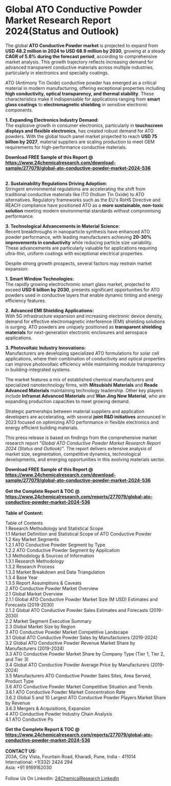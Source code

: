 <h1>Global ATO Conductive Powder Market Research Report 2024(Status and Outlook)</h1><p>The global <strong>ATO Conductive Powder market</strong> is projected to expand from <strong>USD 48.2 million in 2024 to USD 68.9 million by 2030</strong>, growing at a steady <strong>CAGR of 5.8% during the forecast period</strong>, according to comprehensive market analysis. This growth trajectory reflects increasing demand for advanced transparent conductive materials across multiple industries, particularly in electronics and specialty coatings.</p><p>ATO (Antimony Tin Oxide) conductive powder has emerged as a critical material in modern manufacturing, offering exceptional properties including <strong>high conductivity, optical transparency, and thermal stability</strong>. These characteristics make it indispensable for applications ranging from <strong>smart glass coatings</strong> to <strong>electromagnetic shielding</strong> in sensitive electronic components.</p><p><strong>1. Expanding Electronics Industry Demand:</strong><br>
The explosive growth in consumer electronics, particularly in <strong>touchscreen displays and flexible electronics</strong>, has created robust demand for ATO powders. With the global touch panel market projected to reach <strong>USD 75 billion by 2027</strong>, material suppliers are scaling production to meet OEM requirements for high-performance conductive materials.</p><div><b>Download FREE Sample of this Report @ 
            <a href="https://www.24chemicalresearch.com/download-sample/277079/global-ato-conductive-powder-market-2024-536">
            https://www.24chemicalresearch.com/download-sample/277079/global-ato-conductive-powder-market-2024-536</a></b></div><br><p><strong>2. Sustainability Regulations Driving Adoption:</strong><br>
Stringent environmental regulations are accelerating the shift from traditional conductive materials like ITO (Indium Tin Oxide) to ATO alternatives. Regulatory frameworks such as the EU's RoHS Directive and REACH compliance have positioned ATO as a <strong>more sustainable, non-toxic solution</strong> meeting modern environmental standards without compromising performance.</p><p><strong>3. Technological Advancements in Material Science:</strong><br>
Recent breakthroughs in nanoparticle synthesis have enhanced ATO powder performance, with leading manufacturers achieving <strong>20-30% improvements in conductivity</strong> while reducing particle size variability. These advancements are particularly valuable for applications requiring ultra-thin, uniform coatings with exceptional electrical properties.</p><p>Despite strong growth prospects, several factors may restrain market expansion:</p><p><strong>1. Smart Window Technologies:</strong><br>
The rapidly growing electrochromic smart glass market, projected to exceed <strong>USD 6 billion by 2030</strong>, presents significant opportunities for ATO powders used in conductive layers that enable dynamic tinting and energy efficiency features.</p><p><strong>2. Advanced EMI Shielding Applications:</strong><br>
With 5G infrastructure expansion and increasing electronic device density, demand for effective electromagnetic interference (EMI) shielding solutions is surging. ATO powders are uniquely positioned as <strong>transparent shielding materials</strong> for next-generation electronic enclosures and aerospace applications.</p><p><strong>3. Photovoltaic Industry Innovations:</strong><br>
Manufacturers are developing specialized ATO formulations for solar cell applications, where their combination of conductivity and optical properties can improve photovoltaic efficiency while maintaining module transparency in building-integrated systems.</p><p>The market features a mix of established chemical manufacturers and specialized nanotechnology firms, with <strong>Mitsubishi Materials</strong> and <strong>Reade Advanced Materials</strong> maintaining technology leadership. Other key players include <strong>Inframat Advanced Materials</strong> and <strong>Wan Jing New Material</strong>, who are expanding production capacities to meet growing demand.</p><p>Strategic partnerships between material suppliers and application developers are accelerating, with several <strong>joint R&amp;D initiatives</strong> announced in 2023 focused on optimizing ATO performance in flexible electronics and energy efficient building materials.</p><p>This press release is based on findings from the comprehensive market research report <em>"Global ATO Conductive Powder Market Research Report 2024 (Status and Outlook)"</em>. The report delivers extensive analysis of market size, segmentation, competitive dynamics, technological developments, and emerging opportunities in this evolving materials sector.</p><div><b>Download FREE Sample of this Report @ 
            <a href="https://www.24chemicalresearch.com/download-sample/277079/global-ato-conductive-powder-market-2024-536">
            https://www.24chemicalresearch.com/download-sample/277079/global-ato-conductive-powder-market-2024-536</a></b></div><br><div><b>Get the Complete Report & TOC @ 
            <a href="https://www.24chemicalresearch.com/reports/277079/global-ato-conductive-powder-market-2024-536">
            https://www.24chemicalresearch.com/reports/277079/global-ato-conductive-powder-market-2024-536</a></b></div><br>
            <b>Table of Content:</b><p>Table of Contents<br />
1 Research Methodology and Statistical Scope<br />
1.1 Market Definition and Statistical Scope of ATO Conductive Powder<br />
1.2 Key Market Segments<br />
1.2.1 ATO Conductive Powder Segment by Type<br />
1.2.2 ATO Conductive Powder Segment by Application<br />
1.3 Methodology & Sources of Information<br />
1.3.1 Research Methodology<br />
1.3.2 Research Process<br />
1.3.3 Market Breakdown and Data Triangulation<br />
1.3.4 Base Year<br />
1.3.5 Report Assumptions & Caveats<br />
2 ATO Conductive Powder Market Overview<br />
2.1 Global Market Overview<br />
2.1.1 Global ATO Conductive Powder Market Size (M USD) Estimates and Forecasts (2019-2030)<br />
2.1.2 Global ATO Conductive Powder Sales Estimates and Forecasts (2019-2030)<br />
2.2 Market Segment Executive Summary<br />
2.3 Global Market Size by Region<br />
3 ATO Conductive Powder Market Competitive Landscape<br />
3.1 Global ATO Conductive Powder Sales by Manufacturers (2019-2024)<br />
3.2 Global ATO Conductive Powder Revenue Market Share by Manufacturers (2019-2024)<br />
3.3 ATO Conductive Powder Market Share by Company Type (Tier 1, Tier 2, and Tier 3)<br />
3.4 Global ATO Conductive Powder Average Price by Manufacturers (2019-2024)<br />
3.5 Manufacturers ATO Conductive Powder Sales Sites, Area Served, Product Type<br />
3.6 ATO Conductive Powder Market Competitive Situation and Trends<br />
3.6.1 ATO Conductive Powder Market Concentration Rate<br />
3.6.2 Global 5 and 10 Largest ATO Conductive Powder Players Market Share by Revenue<br />
3.6.3 Mergers & Acquisitions, Expansion<br />
4 ATO Conductive Powder Industry Chain Analysis<br />
4.1 ATO Conductive Po</p><div><b>Get the Complete Report & TOC @ 
            <a href="https://www.24chemicalresearch.com/reports/277079/global-ato-conductive-powder-market-2024-536">
            https://www.24chemicalresearch.com/reports/277079/global-ato-conductive-powder-market-2024-536</a></b></div><br><b>CONTACT US:</b><br>
            203A, City Vista, Fountain Road, Kharadi, Pune, India - 411014<br>
            International: +1(332) 2424 294<br>
            Asia: +91 9169162030 <br><br>
            Follow Us On LinkedIn: <a href="https://www.linkedin.com/company/24chemicalresearch/">24ChemicalResearch LinkedIn</a>